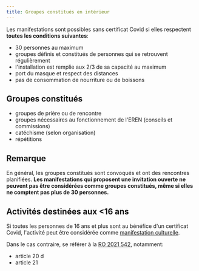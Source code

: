 ```yaml
---
title: Groupes constitués en intérieur
---
```


Les manifestations sont possibles sans certificat Covid si elles respectent **toutes les conditions suivantes**:

- 30 personnes au maximum
- groupes définis et constitués de personnes qui se retrouvent régulièrement
- l'installation est remplie aux 2/3 de sa capacité au maximum 
- port du masque et respect des distances
- pas de consommation de nourriture ou de boissons


## Groupes constitués

- groupes de prière ou de rencontre
- groupes nécessaires au fonctionnement de l'EREN (conseils et commissions)
- catéchisme (selon organisation)
- répétitions

## Remarque

En général, les groupes constitués sont convoqués et ont des rencontres planifiées.
**Les manifestations qui proposent une invitation ouverte ne peuvent pas être considérées comme groupes constitués, même si elles ne comptent pas plus de 30 personnes.**

## Activités destinées aux <16 ans

Si toutes les personnes de 16 ans et plus sont au bénéfice d'un certificat Covid, l'activité peut être considérée comme [manifestation culturelle](/culturel/).

Dans le cas contraire, se référer à la [RO 2021 542](https://www.fedlex.admin.ch/eli/oc/2021/542/fr), notamment:

- article 20 d
- article 21